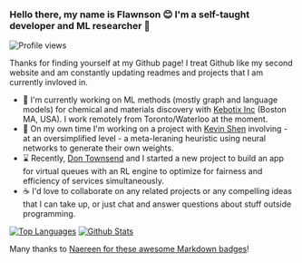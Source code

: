 ### Hello there, my name is Flawnson 😊 I'm a self-taught developer and ML researcher 👋

<!--
**flawnson/flawnson** is a ✨ _special_ ✨ repository because its `README.md` (this file) appears on your GitHub profile.

Here are some ideas to get you started:

- 🔭 I’m currently working on ...
- 🌱 I’m currently learning ...
- 👯 I’m looking to collaborate on ...
- 🤔 I’m looking for help with ...
- 💬 Ask me about ...
- 📫 How to reach me: ...
- 😄 Pronouns: ...
- ⚡ Fun fact: ...
-->

![Profile views](https://gpvc.arturio.dev/flawnson)

Thanks for finding yourself at my Github page! I treat Github like my second website and am constantly updating readmes and projects that I am currently invloved in.

- 🧪 I'm currently working on ML methods (mostly graph and language models) for chemical and materials discovery with [Kebotix Inc](https://www.kebotix.com/) (Boston MA, USA). I work remotely from Toronto/Waterloo at the moment.
- 🤖 On my own time I'm working on a project with [Kevin Shen](https://github.com/kshen3778) involving - at an oversimplified level - a meta-leraning heuristic using neural networks to generate their own weights.
- ⌛ Recently, [Don Townsend](https://github.com/townofdon) and I started a new project to build an app for virtual queues with an RL engine to optimize for fairness and efficiency of services simultaneously.
- ☕ I'd love to collaborate on any related projects or any compelling ideas that I can take up, or just chat and answer questions about stuff outside programming.

[![Top Languages](https://github-readme-stats.vercel.app/api/top-langs/?username=flawnson)](https://github.com/flawnson)
[![Github Stats](https://github-readme-stats.vercel.app/api?username=flawnson)](https://github.com/flawnson)

Many thanks to [Naereen for these awesome Markdown badges](https://github.com/Naereen/badges)!
